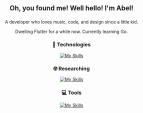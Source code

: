 <h2 align="center">Oh, you found me! Well hello! I'm Abel!</h2>

###

<p align="center">A developer who loves music, code, and design since a little kid.</p>
<p align="center">Dwelling Flutter for a while now. Currently learning Go.</p>

###

<h3 align="center">🤖 Technologies</h3>
<div align="center">
  
  [![My Skills](https://skillicons.dev/icons?i=dart,flutter)](https://skillicons.dev)
  
</div>

<h3 align="center">🤓 Researching</h3>
<div align="center">
  
  [![My Skills](https://skillicons.dev/icons?i=kotlin,swift,js,go,postgres,graphql,solidity)](https://skillicons.dev)
  
</div>

<h3 align="center">💻 Tools</h3>
<div align="center">
  
  [![My Skills](https://skillicons.dev/icons?i=androidstudio,vscode,postman,vercel,figma,ps,ai)](https://skillicons.dev)
  
</div>
